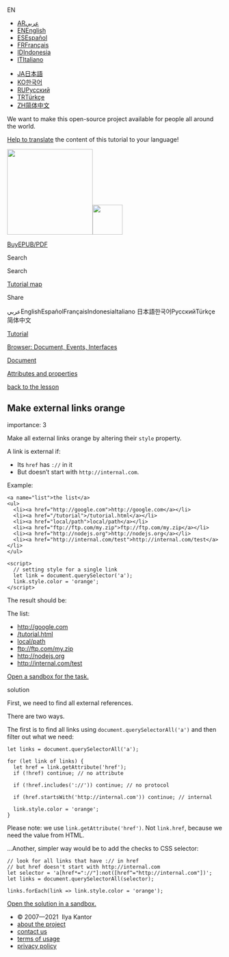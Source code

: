 EN

- <a href="https://ar.javascript.info/task/yellow-links" class="supported-langs__link"><span class="supported-langs__brief">AR</span><span class="supported-langs__title">عربي</span></a>
- <a href="https://javascript.info/task/yellow-links" class="supported-langs__link"><span class="supported-langs__brief">EN</span><span class="supported-langs__title">English</span></a>
- <a href="https://es.javascript.info/task/yellow-links" class="supported-langs__link"><span class="supported-langs__brief">ES</span><span class="supported-langs__title">Español</span></a>
- <a href="https://fr.javascript.info/task/yellow-links" class="supported-langs__link"><span class="supported-langs__brief">FR</span><span class="supported-langs__title">Français</span></a>
- <a href="https://id.javascript.info/" class="supported-langs__link"><span class="supported-langs__brief">ID</span><span class="supported-langs__title">Indonesia</span></a>
- <a href="https://it.javascript.info/task/yellow-links" class="supported-langs__link"><span class="supported-langs__brief">IT</span><span class="supported-langs__title">Italiano</span></a>

<!-- -->

- <a href="https://ja.javascript.info/task/yellow-links" class="supported-langs__link"><span class="supported-langs__brief">JA</span><span class="supported-langs__title">日本語</span></a>
- <a href="https://ko.javascript.info/task/yellow-links" class="supported-langs__link"><span class="supported-langs__brief">KO</span><span class="supported-langs__title">한국어</span></a>
- <a href="https://learn.javascript.ru/task/yellow-links" class="supported-langs__link"><span class="supported-langs__brief">RU</span><span class="supported-langs__title">Русский</span></a>
- <a href="https://tr.javascript.info/" class="supported-langs__link"><span class="supported-langs__brief">TR</span><span class="supported-langs__title">Türkçe</span></a>
- <a href="https://zh.javascript.info/task/yellow-links" class="supported-langs__link"><span class="supported-langs__brief">ZH</span><span class="supported-langs__title">简体中文</span></a>

We want to make this open-source project available for people all around the world.

[Help to translate](https://javascript.info/translate) the content of this tutorial to your language!

<a href="/" class="sitetoolbar__link sitetoolbar__link_logo"><img src="/img/sitetoolbar__logo_en.svg" class="sitetoolbar__logo sitetoolbar__logo_normal" role="presentation" width="200" /><img src="/img/sitetoolbar__logo_small_en.svg" class="sitetoolbar__logo sitetoolbar__logo_small" role="presentation" width="70" /></a>

<a href="/ebook" class="buy-book-button"><span class="buy-book-button__extra-text">Buy</span>EPUB/PDF</a>

Search

Search

<a href="/tutorial/map" class="map"><span class="map__text">Tutorial map</span></a>

<span class="share-icons__title">Share</span><a href="https://twitter.com/share?url=https%3A%2F%2Fjavascript.info%2Ftask%2Fyellow-links" class="share share_tw"></a><a href="https://www.facebook.com/sharer/sharer.php?s=100&amp;p%5Burl%5D=https%3A%2F%2Fjavascript.info%2Ftask%2Fyellow-links" class="share share_fb"></a>

عربيEnglishEspañolFrançaisIndonesiaItaliano 日本語한국어РусскийTürkçe 简体中文

<a href="/" class="breadcrumbs__link"><span class="breadcrumbs__hidden-text">Tutorial</span></a>

<a href="/ui" class="breadcrumbs__link"><span>Browser: Document, Events, Interfaces</span></a>

<a href="/document" class="breadcrumbs__link"><span>Document</span></a>

<a href="/dom-attributes-and-properties" class="breadcrumbs__link"><span>Attributes and properties</span></a>

<a href="/dom-attributes-and-properties" class="task-single__back"><span>back to the lesson</span></a>

## Make external links orange

<span class="task__importance" title="How important is the task, from 1 to 5">importance: 3</span>

Make all external links orange by altering their `style` property.

A link is external if:

- Its `href` has `://` in it
- But doesn’t start with `http://internal.com`.

Example:

<a href="#" class="toolbar__button toolbar__button_run" title="show"></a>

<a href="#" class="toolbar__button toolbar__button_edit" title="open in sandbox"></a>

    <a name="list">the list</a>
    <ul>
      <li><a href="http://google.com">http://google.com</a></li>
      <li><a href="/tutorial">/tutorial.html</a></li>
      <li><a href="local/path">local/path</a></li>
      <li><a href="ftp://ftp.com/my.zip">ftp://ftp.com/my.zip</a></li>
      <li><a href="http://nodejs.org">http://nodejs.org</a></li>
      <li><a href="http://internal.com/test">http://internal.com/test</a></li>
    </ul>

    <script>
      // setting style for a single link
      let link = document.querySelector('a');
      link.style.color = 'orange';
    </script>

The result should be:

<span id="list">The list:</span>

- <http://google.com>
- [/tutorial.html](/tutorial)
- [local/path](local/path)
- <ftp://ftp.com/my.zip>
- <http://nodejs.org>
- <http://internal.com/test>

[Open a sandbox for the task.](https://plnkr.co/edit/P633iMGyfcQ6DCdF?p=preview)

solution

First, we need to find all external references.

There are two ways.

The first is to find all links using `document.querySelectorAll('a')` and then filter out what we need:

    let links = document.querySelectorAll('a');

    for (let link of links) {
      let href = link.getAttribute('href');
      if (!href) continue; // no attribute

      if (!href.includes('://')) continue; // no protocol

      if (href.startsWith('http://internal.com')) continue; // internal

      link.style.color = 'orange';
    }

Please note: we use `link.getAttribute('href')`. Not `link.href`, because we need the value from HTML.

…Another, simpler way would be to add the checks to CSS selector:

    // look for all links that have :// in href
    // but href doesn't start with http://internal.com
    let selector = 'a[href*="://"]:not([href^="http://internal.com"])';
    let links = document.querySelectorAll(selector);

    links.forEach(link => link.style.color = 'orange');

[Open the solution in a sandbox.](https://plnkr.co/edit/zrwKuNxvROq8nxsg?p=preview)

- © 2007—2021  Ilya Kantor
- <a href="/about" class="page-footer__link">about the project</a>
- <a href="/about#contact-us" class="page-footer__link">contact us</a>
- <a href="/terms" class="page-footer__link">terms of usage</a>
- <a href="/privacy" class="page-footer__link">privacy policy</a>
